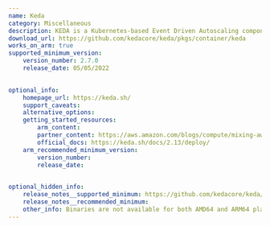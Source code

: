 ```yaml
--- 
name: Keda 
category: Miscellaneous
description: KEDA is a Kubernetes-based Event Driven Autoscaling component. It provides event driven scale for any container running in Kubernetes.
download_url: https://github.com/kedacore/keda/pkgs/container/keda
works_on_arm: true
supported_minimum_version: 
    version_number: 2.7.0
    release_date: 05/05/2022 

  
optional_info:
    homepage_url: https://keda.sh/
    support_caveats: 
    alternative_options: 
    getting_started_resources: 
        arm_content:
        partner_content: https://aws.amazon.com/blogs/compute/mixing-aws-graviton-with-x86-cpus-to-optimize-cost-and-resilience-using-amazon-eks/
        official_docs: https://keda.sh/docs/2.13/deploy/
    arm_recommended_minimum_version: 
        version_number: 
        release_date: 

  
optional_hidden_info:
    release_notes__supported_minimum: https://github.com/kedacore/keda/blob/main/CHANGELOG.md#v270
    release_notes__recommended_minimum: 
    other_info: Binaries are not available for both AMD64 and ARM64 platforms. Releasing Docker image for both ARM64 and AMD64 from version [2.7.0](https://github.com/kedacore/keda/pkgs/container/keda/21356119?tag=2.7.0)
--- 
```

